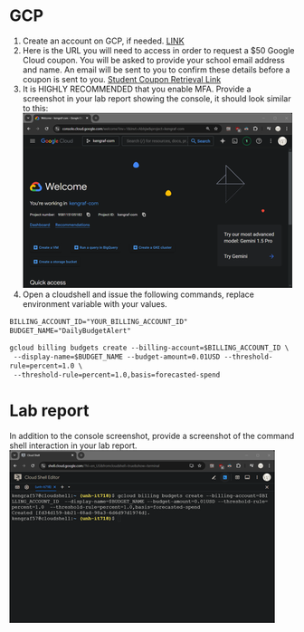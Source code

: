 # GCP												
1.	Create an account on GCP, if needed. [LINK](https://console.cloud.google.com/)
2.	Here is the URL you will need to access in order to request a $50 Google Cloud coupon. You will be asked to provide your school email address and name. An email will be sent to you to confirm these details before a coupon is sent to you. [Student Coupon Retrieval Link](https://nam12.safelinks.protection.outlook.com/?url=https%3A%2F%2Fgcp.secure.force.com%2FGCPEDU%3Fcid%3Dq7L0A2AHlh%252BVwJyYftvWjikKyDKmniI5F6MnNM3TNDyKhNM3NLxLqL4vdGZ%252BfQM0%2F&data=05%7C02%7Cken.graf%40unh.edu%7Ca43680c3100045c235a308dd2388b921%7Cd6241893512d46dc8d2bbe47e25f5666%7C0%7C0%7C638705792348872738%7CUnknown%7CTWFpbGZsb3d8eyJFbXB0eU1hcGkiOnRydWUsIlYiOiIwLjAuMDAwMCIsIlAiOiJXaW4zMiIsIkFOIjoiTWFpbCIsIldUIjoyfQ%3D%3D%7C0%7C%7C%7C&sdata=Eqi%2BOyrbiGqDhktdNFUbVR9im5RxQaDr%2FOtHavnrzAc%3D&reserved=0)
3.	It is HIGHLY RECOMMENDED that you enable MFA.  Provide a screenshot in your lab report showing the console, it should look similar to this:<br/>   ![Console](Lab1-GCP-console.png)
4.	Open a cloudshell and issue the following commands, replace environment variable with your values. 
```
BILLING_ACCOUNT_ID="YOUR_BILLING_ACCOUNT_ID"
BUDGET_NAME="DailyBudgetAlert"
```
```
gcloud billing budgets create --billing-account=$BILLING_ACCOUNT_ID \
 --display-name=$BUDGET_NAME --budget-amount=0.01USD --threshold-rule=percent=1.0 \
 --threshold-rule=percent=1.0,basis=forecasted-spend
```
# Lab report
In addition to the console screenshot, provide a screenshot of the command shell interaction in your lab report.  
![Budget](Lab1-GCP-budget.png)

